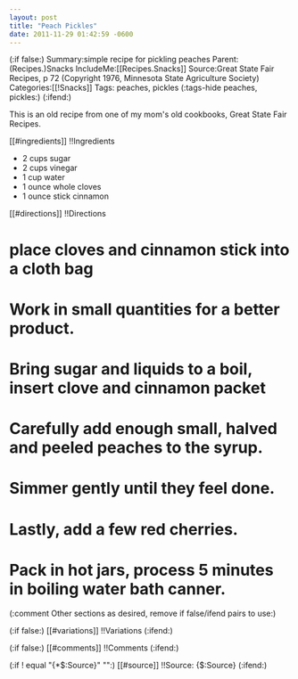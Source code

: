 ```yaml
---
layout: post
title: "Peach Pickles"
date: 2011-11-29 01:42:59 -0600
---
```

(:if false:)
Summary:simple recipe for pickling peaches
Parent:(Recipes.)Snacks
IncludeMe:[[Recipes.Snacks]]
Source:Great State Fair Recipes, p 72 (Copyright 1976, Minnesota State Agriculture Society)
Categories:[[!Snacks]]
Tags: peaches, pickles
(:tags-hide peaches, pickles:)
(:ifend:)

This is an old recipe from one of my mom's old cookbooks, Great State Fair Recipes.

[[#ingredients]]
!!Ingredients
* 2 cups sugar
* 2 cups vinegar
* 1 cup water
* 1 ounce whole cloves
* 1 ounce stick cinnamon

[[#directions]]
!!Directions
# place cloves and cinnamon stick into a cloth bag

# Work in small quantities for a better product.

# Bring sugar and liquids to a boil, insert clove and cinnamon packet

# Carefully add enough small, halved and peeled peaches to the syrup.

# Simmer gently until they feel done.

# Lastly, add a few red cherries.

# Pack in hot jars, process 5 minutes in boiling water bath canner.


(:comment         Other sections as desired, remove if false/ifend pairs  to use:)

(:if false:)
[[#variations]]
!!Variations
(:ifend:)

(:if false:)
[[#comments]]
!!Comments
(:ifend:)

(:if ! equal "{*$:Source}" "":)
[[#source]]
!!Source:
{$:Source}
(:ifend:)


